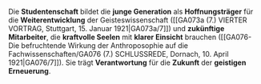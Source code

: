 
Die **Studentenschaft** bildet die **junge Generation** als **Hoffnungsträger** für die **Weiterentwicklung** der Geisteswissenschaft ([[GA073a (7.) VIERTER VORTRAG, Stuttgart, 15. Januar 1921|GA073a/7]]) und **zukünftige Mitarbeiter**, die **kraftvolle Seelen** mit **klarer Einsicht** brauchen ([[GA076-Die befruchtende Wirkung der Anthroposophie auf die Fachwissenschaften/GA076 (7.) SCHLUSSREDE, Dornach, 10. April 1921|GA076/7]]). Sie trägt **Verantwortung** für die **Zukunft** der **geistigen Erneuerung**.
